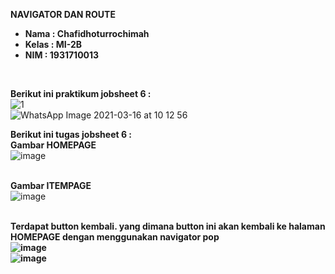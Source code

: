 <b>NAVIGATOR DAN ROUTE</b>

<ul>
  <li><b>Nama    : Chafidhoturrochimah</b></li>
  <li><b>Kelas   : MI-2B</b></li>
  <li><b>NIM     : 1931710013</b></li>  
</ul><br>

<b>Berikut ini praktikum jobsheet 6 :</b><br>
![1](https://user-images.githubusercontent.com/52942668/111269019-a1889f80-8660-11eb-8434-c3a84b2b8d48.jpeg) <br>
![WhatsApp Image 2021-03-16 at 10 12 56](https://user-images.githubusercontent.com/52942668/111269140-c7ae3f80-8660-11eb-84fd-cfdea87bc3fc.jpeg) <br>

<b>Berikut ini tugas jobsheet 6 :</b><br>
<b>Gambar HOMEPAGE </b><br>
![image](https://user-images.githubusercontent.com/52942668/111269397-2a074000-8661-11eb-9ee5-aecb48aeaa39.png) <br><br>

<b>Gambar ITEMPAGE </b><br>
![image](https://user-images.githubusercontent.com/52942668/111269647-78b4da00-8661-11eb-9ac7-25ad28b1c093.png) <br><br>

<b>Terdapat button kembali. yang dimana button ini akan kembali ke halaman HOMEPAGE dengan menggunakan navigator pop <b><br>
![image](https://user-images.githubusercontent.com/52942668/111270268-3cce4480-8662-11eb-9548-2b8fb60c0644.png) <br>
![image](https://user-images.githubusercontent.com/52942668/111269911-c5001a00-8661-11eb-84f5-1dae2bb9cd64.png) <br><br>

